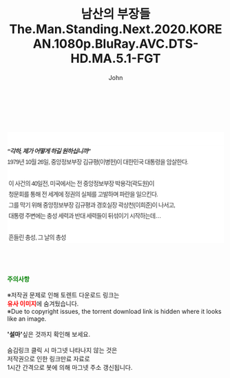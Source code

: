 ﻿---
layout: post
title:  "남산의 부장들 The.Man.Standing.Next.2020.KOREAN.1080p.BluRay.AVC.DTS-HD.MA.5.1-FGT"
author: John
categories: [ 영화 ]
tags: [  ]
image:  
description: "남산의 부장들 The.Man.Standing.Next.2020.KOREAN.1080p.BluRay.AVC.DTS-HD.MA.5.1-FGT torrent 정보 공유"
toc: true
toc_sticky: true
---

<br>
<div class="view-img">
<a class="view_image" href="https://torrentmobile59.com/bbs/view_image.php?fn=%2Fdata%2Ffile%2Fmovie%2F1040166538_8LXJYtkD_b485eee0995b44c4accb4525124b1ad9dc7496d3.jpg" target="_blank"><img alt="" class="img-tag" content="https://torrentmobile59.com/data/file/movie/1040166538_8LXJYtkD_b485eee0995b44c4accb4525124b1ad9dc7496d3.jpg" itemprop="image" src="https://torrentmobile59.com/data/file/movie/1040166538_8LXJYtkD_b485eee0995b44c4accb4525124b1ad9dc7496d3.jpg"/></a></div><div class="view-content" itemprop="description">
<p><br/></p><div class="title_area" style="margin:0px 0px 9px;padding:0px;list-style:none;font-size:12px;font-family:'나눔고딕', NanumGothic, '돋움', Dotum, Helvetica, 'AppleSDGothicNeo-Medium', AppleGothic, sans-serif;height:30px;float:none;background-color:rgb(255,255,255);"><h4 class="h_story" style="margin:5px 10px 0px 0px;padding:0px;list-style:none;font-size:12px;font-family:'돋움', sans-serif;height:18px;width:49px;background:url(&quot;https://ssl.pstatic.net/static/movie/2020/10/h_tx_sp5.png&quot;) no-repeat 0px -17px;float:left;"><strong class="blind" style="margin:0px;padding:0px;list-style:none;font-size:0px;font-family:inherit;color:inherit;width:1px;height:1px;line-height:0;">줄거리</strong></h4></div><h5 class="h_tx_story" style="margin:-7px 0px 1px;padding:0px;list-style:none;font-size:14px;font-family:'나눔고딕', NanumGothic, Helvetica, sans-serif;color:rgb(51,51,51);background-image:url(&quot;https://ssl.pstatic.net/static/movie/2014/01/blank.gif&quot;);letter-spacing:-1px;line-height:25px;background-color:rgb(255,255,255);">“각하, 제가 어떻게 하길 원하십니까”</h5><p class="con_tx" style="margin-top:-1px;margin-bottom:-6px;list-style:none;font-size:14px;font-family:'나눔고딕', NanumGothic, '돋움', Dotum, Helvetica, 'AppleSDGothicNeo-Medium', AppleGothic, sans-serif;color:rgb(51,51,51);background-image:url(&quot;https://ssl.pstatic.net/static/movie/2014/01/blank.gif&quot;);letter-spacing:-1px;line-height:25px;background-color:rgb(255,255,255);">1979년 10월 26일, 중앙정보부장 김규평(이병헌)이 대한민국 대통령을 암살한다.<br style="list-style:none;font-size:12px;font-family:'돋움', sans-serif;color:rgb(0,0,0);"/> <br style="list-style:none;font-size:12px;font-family:'돋움', sans-serif;color:rgb(0,0,0);"/> 이 사건의 40일전, 미국에서는 전 중앙정보부장 박용각(곽도원)이<br style="list-style:none;font-size:12px;font-family:'돋움', sans-serif;color:rgb(0,0,0);"/> 청문회를 통해 전 세계에 정권의 실체를 고발하며 파란을 일으킨다.<br style="list-style:none;font-size:12px;font-family:'돋움', sans-serif;color:rgb(0,0,0);"/> 그를 막기 위해 중앙정보부장 김규평과 경호실장 곽상천(이희준)이 나서고,<br style="list-style:none;font-size:12px;font-family:'돋움', sans-serif;color:rgb(0,0,0);"/> 대통령 주변에는 충성 세력과 반대 세력들이 뒤섞이기 시작하는데…<br style="list-style:none;font-size:12px;font-family:'돋움', sans-serif;color:rgb(0,0,0);"/> <br style="list-style:none;font-size:12px;font-family:'돋움', sans-serif;color:rgb(0,0,0);"/> 흔들린 충성, 그 날의 총성</p> </div>
    
<br><br><br>
<p data-ke-size="size16"><b><span style="color: green;">주의사항</span></b><br /><br />※저작권 문제로 인해 토렌트 다운로드 링크는<br /><b><span style="color: red;">유사 이미지</span></b>에 숨겨뒀습니다.<br />※Due to copyright issues, the torrent download link is hidden where it looks like an image.<br /><br /><b>'설마'</b>싶은 것까지 확인해 보세요.<br /><br />숨김링크 클릭 시 마그넷 나타나지 않는 것은<br />저작권으로 인한 링크만료 자료로<br />1시간 간격으로 봇에 의해 마그넷 주소 갱신됩니다.</p>
